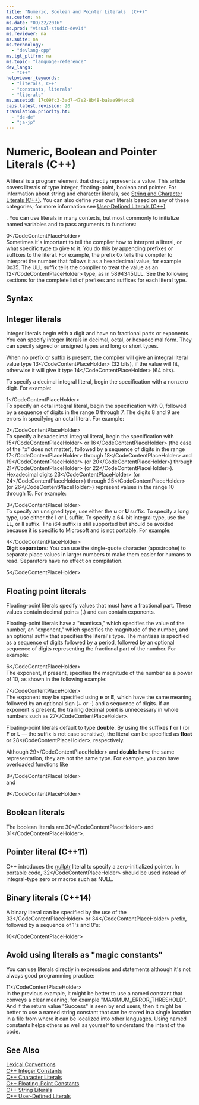 ```yaml
---
title: "Numeric, Boolean and Pointer Literals  (C++)"
ms.custom: na
ms.date: "09/22/2016"
ms.prod: "visual-studio-dev14"
ms.reviewer: na
ms.suite: na
ms.technology: 
  - "devlang-cpp"
ms.tgt_pltfrm: na
ms.topic: "language-reference"
dev_langs: 
  - "C++"
helpviewer_keywords: 
  - "literals, C++"
  - "constants, literals"
  - "literals"
ms.assetid: 17c09fc3-3ad7-47e2-8b48-ba8ae994edc8
caps.latest.revision: 20
translation.priority.ht: 
  - "de-de"
  - "ja-jp"
---
```

# Numeric, Boolean and Pointer Literals  (C++)
A literal is a program element that directly represents a value. This article covers literals of type integer, floating-point, boolean and pointer. For information about string and character literals, see [String and Character Literals  (C++)](../vs140/string-and-character-literals---c---.md). You can also define your own literals based on any of these categories; for more information see [User-Defined Literals  (C++)](../vs140/user-defined-literals---c---.md)  
  
 . You can use literals in many contexts, but most commonly to initialize named variables and to pass arguments to functions:  
  
<CodeContentPlaceHolder>0\</CodeContentPlaceHolder>  
 Sometimes it's important to tell the compiler how to interpret a literal, or what specific type to give to it. You do this by appending prefixes or suffixes to the literal. For example, the  prefix 0x tells the compiler to interpret the number that follows it as a hexadecimal value, for example 0x35. The ULL suffix tells the compiler to treat the value as an <CodeContentPlaceHolder>12\</CodeContentPlaceHolder> type, as in 5894345ULL. See the following sections for the complete list of prefixes and suffixes for each literal type.  
  
## Syntax  
  
## Integer literals  
 Integer literals begin with a digit and have no fractional parts or exponents. You can specify integer literals in decimal, octal, or hexadecimal form. They can specify signed or unsigned types and long or short types.  
  
 When no prefix or suffix is present, the compiler will give an integral literal value type <CodeContentPlaceHolder>13\</CodeContentPlaceHolder> (32 bits), if the value will fit, otherwise it will give it type <CodeContentPlaceHolder>14\</CodeContentPlaceHolder> (64 bits).  
  
 To specify a decimal integral literal, begin the specification with a nonzero digit. For example:  
  
<CodeContentPlaceHolder>1\</CodeContentPlaceHolder>  
 To specify an octal integral literal, begin the specification with 0, followed by a sequence of digits in the range 0 through 7. The digits 8 and 9 are errors in specifying an octal literal. For example:  
  
<CodeContentPlaceHolder>2\</CodeContentPlaceHolder>  
 To specify a hexadecimal integral literal, begin the specification with <CodeContentPlaceHolder>15\</CodeContentPlaceHolder> or <CodeContentPlaceHolder>16\</CodeContentPlaceHolder> (the case of the "x" does not matter), followed by a sequence of digits in the range <CodeContentPlaceHolder>17\</CodeContentPlaceHolder> through <CodeContentPlaceHolder>18\</CodeContentPlaceHolder> and <CodeContentPlaceHolder>19\</CodeContentPlaceHolder> (or <CodeContentPlaceHolder>20\</CodeContentPlaceHolder>) through <CodeContentPlaceHolder>21\</CodeContentPlaceHolder> (or <CodeContentPlaceHolder>22\</CodeContentPlaceHolder>). Hexadecimal digits <CodeContentPlaceHolder>23\</CodeContentPlaceHolder> (or <CodeContentPlaceHolder>24\</CodeContentPlaceHolder>) through <CodeContentPlaceHolder>25\</CodeContentPlaceHolder> (or <CodeContentPlaceHolder>26\</CodeContentPlaceHolder>) represent values in the range 10 through 15. For example:  
  
<CodeContentPlaceHolder>3\</CodeContentPlaceHolder>  
 To specify an unsigned type, use either the **u** or **U** suffix. To specify a long type, use either the **l** or **L** suffix. To specify a 64-bit integral type, use the LL, or ll suffix. The i64 suffix is still supported but should be avoided because it is specific to Microsoft and is not portable. For example:  
  
<CodeContentPlaceHolder>4\</CodeContentPlaceHolder>  
 **Digit separators**: You can use the single-quote character (apostrophe) to separate place values in larger numbers to make them easier for humans to read. Separators have no effect on compilation.  
  
<CodeContentPlaceHolder>5\</CodeContentPlaceHolder>  
## Floating point literals  
 Floating-point literals specify values that must have a fractional part. These values contain decimal points (**.**) and can contain exponents.  
  
 Floating-point literals have a "mantissa," which specifies the value of the number, an "exponent," which specifies the magnitude of the number, and an optional suffix that specifies the literal's type. The mantissa is specified as a sequence of digits followed by a period, followed by an optional sequence of digits representing the fractional part of the number. For example:  
  
<CodeContentPlaceHolder>6\</CodeContentPlaceHolder>  
 The exponent, if present, specifies the magnitude of the number as a power of 10, as shown in the following example:  
  
<CodeContentPlaceHolder>7\</CodeContentPlaceHolder>  
 The exponent may be specified using **e** or **E**, which have the same meaning, followed by an optional sign (+ or -) and a sequence of digits.  If an exponent is present, the trailing decimal point is unnecessary in whole numbers such as <CodeContentPlaceHolder>27\</CodeContentPlaceHolder>.  
  
 Floating-point literals default to type **double**. By using the suffixes **f** or **l** (or **F** or **L** — the suffix is not case sensitive), the literal can be specified as **float** or <CodeContentPlaceHolder>28\</CodeContentPlaceHolder>, respectively.  
  
 Although <CodeContentPlaceHolder>29\</CodeContentPlaceHolder> and **double** have the same representation, they are not the same type. For example, you can have overloaded functions like  
  
<CodeContentPlaceHolder>8\</CodeContentPlaceHolder>  
 and  
  
<CodeContentPlaceHolder>9\</CodeContentPlaceHolder>  
## Boolean literals  
 The boolean literals are <CodeContentPlaceHolder>30\</CodeContentPlaceHolder> and <CodeContentPlaceHolder>31\</CodeContentPlaceHolder>.  
  
## Pointer literal (C++11)  
 C++ introduces the [nullptr](../vs140/nullptr.md) literal to specify a zero-initialized pointer. In portable code, <CodeContentPlaceHolder>32\</CodeContentPlaceHolder> should be used instead of integral-type zero or macros such as NULL.  
  
## Binary literals (C++14)  
 A binary literal can be specified by the use of the <CodeContentPlaceHolder>33\</CodeContentPlaceHolder> or <CodeContentPlaceHolder>34\</CodeContentPlaceHolder> prefix, followed by a sequence of 1's and 0's:  
  
<CodeContentPlaceHolder>10\</CodeContentPlaceHolder>  
## Avoid using literals as "magic constants"  
 You can use literals directly in expressions and statements although it's not always good programming practice:  
  
<CodeContentPlaceHolder>11\</CodeContentPlaceHolder>  
 In the previous example, it might be better to use a named constant that conveys a clear meaning, for example "MAXIMUM_ERROR_THRESHOLD". And if the return value "Success" is seen by end users, then it might be better to use a named string constant that can be stored in a single location in a file from where it can be localized into other languages. Using named constants helps others as well as yourself to understand the intent of the code.  
  
## See Also  
 [Lexical Conventions](../vs140/lexical-conventions.md)   
 [C++ Integer Constants](assetId:///1f3b58a4-8346-4533-ba6e-df26d76f8dcf)   
 [C++ Character Literals](assetId:///a7901c61-524d-47c6-beb6-d9dacc2e72ed)   
 [C++ Floating-Point Constants](assetId:///f6273f24-a876-4484-a7a2-e82275692ad3)   
 [C++ String Literals](../vs140/string-and-character-literals---c---.md)   
 [C++ User-Defined Literals](../vs140/user-defined-literals---c---.md)